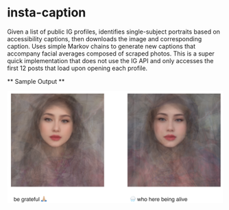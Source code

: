 # insta-caption

Given a list of public IG profiles, identifies single-subject portraits based on accessibility captions, then downloads the image and corresponding caption. Uses simple Markov chains to generate new captions that accompany facial averages composed of scraped photos. This is a super quick implementation that does not use the IG API and only accesses the first 12 posts that load upon opening each profile.

** Sample Output **

![Alt text](example.png?raw=true)
